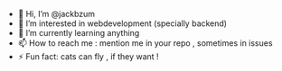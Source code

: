 - 👋 Hi, I’m @jackbzum
- 👀 I’m interested in webdevelopment (specially backend)
- 🌱 I’m currently learning anything
- 📫 How to reach me : mention me in your repo , sometimes in issues 
- ⚡ Fun fact: cats can fly , if they want ! 

<!---
jackbzum/jackbzum is a ✨ special ✨ repository because its `README.md` (this file) appears on your GitHub profile.
You can click the Preview link to take a look at your changes.
--->
